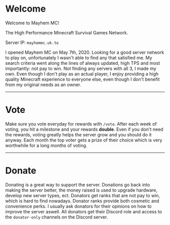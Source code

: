 # Welcome
Welcome to Mayhem MC!

The High Performance Minecraft Survival Games Network.

Server IP: `mayhemmc.uk.to`

I opened Mayhem MC on May 7th, 2020. Looking for a good server network to play on, unfortunately I wasn't able to find any that satisfied me. My search criteria went along the lines of always updated, high TPS and most importantly: not pay to win. Not finding any servers with all 3, I made my own. Even though I don't play as an actual player, I enjoy providing a high quality Minecraft experience to everyone else, even though I don't benefit from my original needs as an owner.

---
# Vote
Make sure you vote everyday for rewards with `/vote`. After each week of voting, you hit a milestone and your rewards **double**. Even if you don't need the rewards, voting greatly helps the server grow and you should do it anyway. Each month the top voter gets a prize of their choice which is very worthwhile for a long months of voting.

---
# Donate
Donating is a great way to support the server. Donations go back into making the server better, the money raised is used to upgrade hardware, develop new server types, ect. Donators get ranks that are not pay to win, which is hard to find nowadays. Donator ranks provide both cosmetic and convenience perks. I usually ask donators for their opinions on how to improve the server aswell. All donators get their Discord role and access to the `donator-only` channels on the Discord server.
